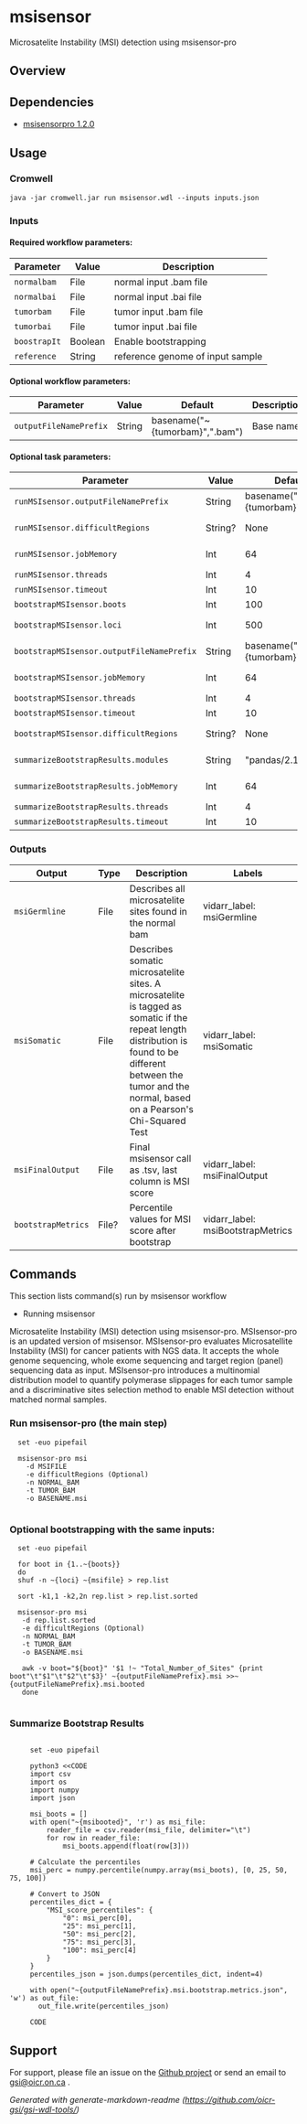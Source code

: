 # msisensor

Microsatelite Instability (MSI) detection using msisensor-pro

## Overview

## Dependencies

* [msisensorpro 1.2.0](https://github.com/xjtu-omics/msisensor-pro/releases/tag/v1.2.0)


## Usage

### Cromwell
```
java -jar cromwell.jar run msisensor.wdl --inputs inputs.json
```

### Inputs

#### Required workflow parameters:
Parameter|Value|Description
---|---|---
`normalbam`|File|normal input .bam file
`normalbai`|File|normal input .bai file
`tumorbam`|File|tumor input .bam file
`tumorbai`|File|tumor input .bai file
`boostrapIt`|Boolean|Enable bootstrapping
`reference`|String|reference genome of input sample


#### Optional workflow parameters:
Parameter|Value|Default|Description
---|---|---|---
`outputFileNamePrefix`|String|basename("~{tumorbam}",".bam")|Base name


#### Optional task parameters:
Parameter|Value|Default|Description
---|---|---|---
`runMSIsensor.outputFileNamePrefix`|String|basename("~{tumorbam}",".bam")|Base name
`runMSIsensor.difficultRegions`|String?|None|Path to .bed of difficult regions to exclude
`runMSIsensor.jobMemory`|Int|64|Memory allocated for this job (GB)
`runMSIsensor.threads`|Int|4|Requested CPU threads
`runMSIsensor.timeout`|Int|10|Hours before task timeout
`bootstrapMSIsensor.boots`|Int|100|number of bootstraps
`bootstrapMSIsensor.loci`|Int|500|number of loci to include in each bootstrap
`bootstrapMSIsensor.outputFileNamePrefix`|String|basename("~{tumorbam}",".bam")|Base name
`bootstrapMSIsensor.jobMemory`|Int|64|Memory allocated for this job (GB)
`bootstrapMSIsensor.threads`|Int|4|Requested CPU threads
`bootstrapMSIsensor.timeout`|Int|10|Hours before task timeout
`bootstrapMSIsensor.difficultRegions`|String?|None|bed file of regions to avoid, if necessary
`summarizeBootstrapResults.modules`|String|"pandas/2.1.3"|modules for summarizeBootstrapResults
`summarizeBootstrapResults.jobMemory`|Int|64|Memory allocated for this job (GB)
`summarizeBootstrapResults.threads`|Int|4|Requested CPU threads
`summarizeBootstrapResults.timeout`|Int|10|Hours before task timeout


### Outputs

Output | Type | Description | Labels
---|---|---|---
`msiGermline`|File|Describes all microsatelite sites found in the normal bam|vidarr_label: msiGermline
`msiSomatic`|File|Describes somatic microsatelite sites. A microsatelite is tagged as somatic if the repeat length distribution is found to be different between the tumor and the normal, based on a Pearson's Chi-Squared Test|vidarr_label: msiSomatic
`msiFinalOutput`|File|Final msisensor call as .tsv, last column is MSI score|vidarr_label: msiFinalOutput
`bootstrapMetrics`|File?|Percentile values for MSI score after bootstrap|vidarr_label: msiBootstrapMetrics


## Commands
This section lists command(s) run by msisensor workflow
 
* Running msisensor
 
Microsatelite Instability (MSI) detection using msisensor-pro. MSIsensor-pro is an updated version of msisensor.
MSIsensor-pro evaluates Microsatellite Instability (MSI) for cancer patients with NGS data.
It accepts the whole genome sequencing, whole exome sequencing and target region (panel) sequencing data as input.
MSIsensor-pro introduces a multinomial distribution model to quantify polymerase slippages for each tumor sample
and a discriminative sites selection method to enable MSI detection without matched normal samples.
 
### Run msisensor-pro (the main step)
 
```
  set -euo pipefail
 
  msisensor-pro msi
    -d MSIFILE 
    -e difficultRegions (Optional)
    -n NORMAL_BAM 
    -t TUMOR_BAM
    -o BASENAME.msi 
 
```
 
### Optional bootstrapping with the same inputs:
 
```
  set -euo pipefail
 
  for boot in {1..~{boots}}
  do
  shuf -n ~{loci} ~{msifile} > rep.list
 
  sort -k1,1 -k2,2n rep.list > rep.list.sorted
 
  msisensor-pro msi 
   -d rep.list.sorted 
   -e difficultRegions (Optional)
   -n NORMAL_BAM
   -t TUMOR_BAM
   -o BASENAME.msi
 
   awk -v boot="${boot}" '$1 !~ "Total_Number_of_Sites" {print boot"\t"$1"\t"$2"\t"$3}' ~{outputFileNamePrefix}.msi >>~{outputFileNamePrefix}.msi.booted
   done
 
```
 
### Summarize Bootstrap Results
 
```
   
     set -euo pipefail
 
     python3 <<CODE
     import csv
     import os
     import numpy
     import json
 
     msi_boots = []
     with open("~{msibooted}", 'r') as msi_file:
         reader_file = csv.reader(msi_file, delimiter="\t")
         for row in reader_file:
             msi_boots.append(float(row[3]))
     
     # Calculate the percentiles
     msi_perc = numpy.percentile(numpy.array(msi_boots), [0, 25, 50, 75, 100])
 
     # Convert to JSON
     percentiles_dict = {
         "MSI_score_percentiles": {
             "0": msi_perc[0],
             "25": msi_perc[1],
             "50": msi_perc[2],
             "75": msi_perc[3],
             "100": msi_perc[4]
         }
     }
     percentiles_json = json.dumps(percentiles_dict, indent=4)
 
     with open("~{outputFileNamePrefix}.msi.bootstrap.metrics.json", 'w') as out_file:
       out_file.write(percentiles_json)
 
     CODE
```
## Support

For support, please file an issue on the [Github project](https://github.com/oicr-gsi) or send an email to gsi@oicr.on.ca .

_Generated with generate-markdown-readme (https://github.com/oicr-gsi/gsi-wdl-tools/)_
